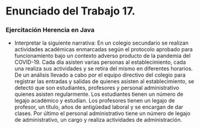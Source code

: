 # Enunciado del Trabajo 17.


### Ejercitación Herencia en Java



- Interpretar la siguiente narrativa:
En un colegio secundario se realizan actividades académicas enmarcadas según el protocolo aprobado para funcionamiento bajo un contexto adverso producto de la pandemia del COVID-19.
Cada día asisten varias personas al establecimiento, cada una realiza sus actividades y se retira del mismo en diferentes horarios. De un análisis llevado a cabo por el equipo directivo del colegio para registrar las entradas y salidas de quienes asisten al establecimiento, se detectó que son estudiantes, profesores y personal administrativo quienes asisten regularmente.
Los estudiantes tienen un número de legajo académico y estudian. Los profesores tienen un legajo de profesor, un título, años de antigüedad laboral y se encargan de dar clases. Por último el personal administrativo tiene un número de legajo de administrativo, un cargo y realiza actividades de administración.

